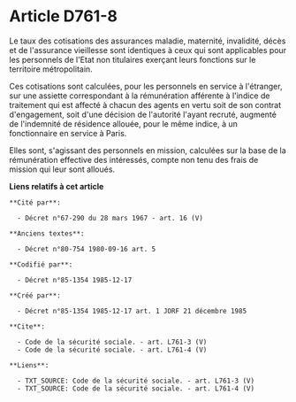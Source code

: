 # Article D761-8

Le taux des cotisations des assurances maladie, maternité, invalidité, décès et de l'assurance vieillesse sont identiques à
ceux qui sont applicables pour les personnels de l'Etat non titulaires exerçant leurs fonctions sur le territoire
métropolitain. 

Ces cotisations sont calculées, pour les personnels en service à l'étranger, sur une assiette correspondant à la rémunération
afférente à l'indice de traitement qui est affecté à chacun des agents en vertu soit de son contrat d'engagement, soit d'une
décision de l'autorité l'ayant recruté, augmenté de l'indemnité de résidence allouée, pour le même indice, à un fonctionnaire
en service à Paris.

Elles sont, s'agissant des personnels en mission, calculées sur la base de la rémunération effective des intéressés, compte
non tenu des frais de mission qui leur sont alloués.

**Liens relatifs à cet article**

	**Cité par**:

	  - Décret n°67-290 du 28 mars 1967 - art. 16 (V)

	**Anciens textes**:

	  - Décret n°80-754 1980-09-16 art. 5

	**Codifié par**:

	  - Décret n°85-1354 1985-12-17

	**Créé par**:

	  - Décret n°85-1354 1985-12-17 art. 1 JORF 21 décembre 1985

	**Cite**:

	  - Code de la sécurité sociale. - art. L761-3 (V)
	  - Code de la sécurité sociale. - art. L761-4 (V)

	**Liens**:

	  - TXT_SOURCE: Code de la sécurité sociale. - art. L761-3 (V)
	  - TXT_SOURCE: Code de la sécurité sociale. - art. L761-4 (V)
